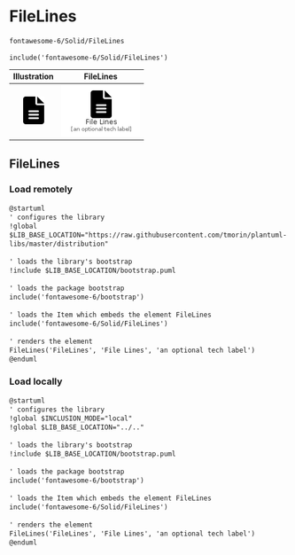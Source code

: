 # FileLines


```text
fontawesome-6/Solid/FileLines
```

```text
include('fontawesome-6/Solid/FileLines')
```



| Illustration | FileLines |
| :---: | :---: |
| ![illustration for Illustration](../../fontawesome-6/Solid/FileLines.png) | ![illustration for FileLines](../../fontawesome-6/Solid/FileLines.Local.png) |




## FileLines

### Load remotely
```plantuml
@startuml
' configures the library
!global $LIB_BASE_LOCATION="https://raw.githubusercontent.com/tmorin/plantuml-libs/master/distribution"

' loads the library's bootstrap
!include $LIB_BASE_LOCATION/bootstrap.puml

' loads the package bootstrap
include('fontawesome-6/bootstrap')

' loads the Item which embeds the element FileLines
include('fontawesome-6/Solid/FileLines')

' renders the element
FileLines('FileLines', 'File Lines', 'an optional tech label')
@enduml
```

### Load locally
```plantuml
@startuml
' configures the library
!global $INCLUSION_MODE="local"
!global $LIB_BASE_LOCATION="../.."

' loads the library's bootstrap
!include $LIB_BASE_LOCATION/bootstrap.puml

' loads the package bootstrap
include('fontawesome-6/bootstrap')

' loads the Item which embeds the element FileLines
include('fontawesome-6/Solid/FileLines')

' renders the element
FileLines('FileLines', 'File Lines', 'an optional tech label')
@enduml
```

